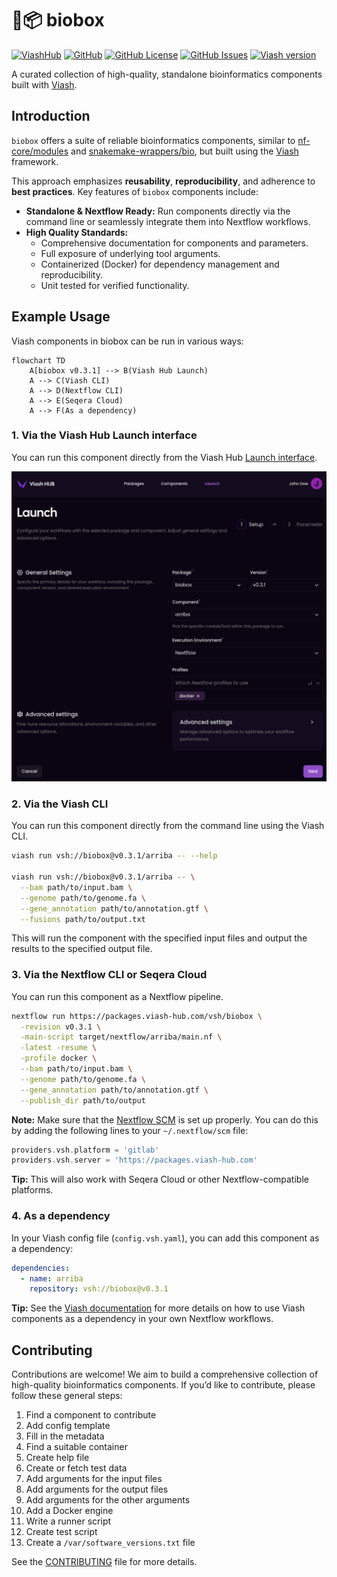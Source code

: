 

# 🌱📦 biobox

[![ViashHub](https://img.shields.io/badge/ViashHub-biobox-7a4baa.svg)](https://www.viash-hub.com/packages/biobox)
[![GitHub](https://img.shields.io/badge/GitHub-viash--hub%2Fbiobox-blue.svg)](https://github.com/viash-hub/biobox)
[![GitHub
License](https://img.shields.io/github/license/viash-hub/biobox.svg)](https://github.com/viash-hub/biobox/blob/main/LICENSE)
[![GitHub
Issues](https://img.shields.io/github/issues/viash-hub/biobox.svg)](https://github.com/viash-hub/biobox/issues)
[![Viash
version](https://img.shields.io/badge/Viash-v0.9.4-blue.svg)](https://viash.io)

A curated collection of high-quality, standalone bioinformatics
components built with [Viash](https://viash.io).

## Introduction

`biobox` offers a suite of reliable bioinformatics components, similar
to [nf-core/modules](https://github.com/nf-core/modules) and
[snakemake-wrappers/bio](https://github.com/snakemake/snakemake-wrappers/tree/master/bio),
but built using the [Viash](https://viash.io) framework.

This approach emphasizes **reusability**, **reproducibility**, and
adherence to **best practices**. Key features of `biobox` components
include:

- **Standalone & Nextflow Ready:** Run components directly via the
  command line or seamlessly integrate them into Nextflow workflows.
- **High Quality Standards:**
  - Comprehensive documentation for components and parameters.
  - Full exposure of underlying tool arguments.
  - Containerized (Docker) for dependency management and
    reproducibility.
  - Unit tested for verified functionality.

## Example Usage

Viash components in biobox can be run in various ways:

``` mermaid lang="mermaid"
flowchart TD
    A[biobox v0.3.1] --> B(Viash Hub Launch)
    A --> C(Viash CLI)
    A --> D(Nextflow CLI)
    A --> E(Seqera Cloud)
    A --> F(As a dependency)
```

### 1. Via the Viash Hub Launch interface

You can run this component directly from the Viash Hub [Launch
interface](https://www.viash-hub.com/launch?package=biobox&version=v0.3.1&component=arriba&runner=Executable).

![](https://raw.githubusercontent.com/viash-hub/biobox/refs/heads/main/docs/viash-hub.png)

### 2. Via the Viash CLI

You can run this component directly from the command line using the
Viash CLI.

``` bash
viash run vsh://biobox@v0.3.1/arriba -- --help

viash run vsh://biobox@v0.3.1/arriba -- \
  --bam path/to/input.bam \
  --genome path/to/genome.fa \
  --gene_annotation path/to/annotation.gtf \
  --fusions path/to/output.txt
```

This will run the component with the specified input files and output
the results to the specified output file.

### 3. Via the Nextflow CLI or Seqera Cloud

You can run this component as a Nextflow pipeline.

``` bash
nextflow run https://packages.viash-hub.com/vsh/biobox \
  -revision v0.3.1 \
  -main-script target/nextflow/arriba/main.nf \
  -latest -resume \
  -profile docker \
  --bam path/to/input.bam \
  --genome path/to/genome.fa \
  --gene_annotation path/to/annotation.gtf \
  --publish_dir path/to/output
```

**Note:** Make sure that the [Nextflow
SCM](https://www.nextflow.io/docs/latest/git.html#git-configuration) is
set up properly. You can do this by adding the following lines to your
`~/.nextflow/scm` file:

``` groovy
providers.vsh.platform = 'gitlab'
providers.vsh.server = 'https://packages.viash-hub.com'
```

**Tip:** This will also work with Seqera Cloud or other
Nextflow-compatible platforms.

### 4. As a dependency

In your Viash config file (`config.vsh.yaml`), you can add this
component as a dependency:

``` yaml
dependencies:
  - name: arriba
    repository: vsh://biobox@v0.3.1
```

**Tip:** See the [Viash
documentation](https://viash.io/guide/nextflow_vdsl3/create-a-pipeline.html#pipeline-as-a-component)
for more details on how to use Viash components as a dependency in your
own Nextflow workflows.

## Contributing

Contributions are welcome! We aim to build a comprehensive collection of
high-quality bioinformatics components. If you’d like to contribute,
please follow these general steps:

1.  Find a component to contribute
2.  Add config template
3.  Fill in the metadata
4.  Find a suitable container
5.  Create help file
6.  Create or fetch test data
7.  Add arguments for the input files
8.  Add arguments for the output files
9.  Add arguments for the other arguments
10. Add a Docker engine
11. Write a runner script
12. Create test script
13. Create a `/var/software_versions.txt` file

See the
[CONTRIBUTING](https://github.com/viash-hub/biobox/blob/main/CONTRIBUTING.md)
file for more details.
